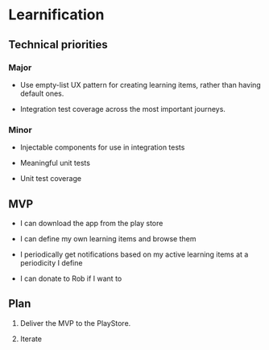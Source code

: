 # Learnification

## Technical priorities

### Major

- Use empty-list UX pattern for creating learning items, rather than having default ones.

- Integration test coverage across the most important journeys.

### Minor

- Injectable components for use in integration tests

- Meaningful unit tests

- Unit test coverage

## MVP

- I can download the app from the play store

- I can define my own learning items and browse them

- I periodically get notifications based on my active learning items at a periodicity I define

- I can donate to Rob if I want to

## Plan

1. Deliver the MVP to the PlayStore.

2. Iterate
